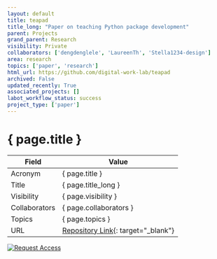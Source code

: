 ```yaml
---
layout: default
title: teapad
title_long: "Paper on teaching Python package development"
parent: Projects
grand_parent: Research
visibility: Private
collaborators: ['dengdenglele', 'LaureenTh', 'Stella1234-design']
area: research
topics: ['paper', 'research']
html_url: https://github.com/digital-work-lab/teapad
archived: False
updated_recently: True
associated_projects: []
labot_workflow_status: success
project_type: ['paper']
---
```


# { page.title }

Field               | Value
------------------- | ----------------------------------
Acronym             | { page.title }
Title               | { page.title_long }
Visibility          | { page.visibility }
Collaborators       | { page.collaborators }
Topics              | { page.topics }
URL                 | [Repository Link](https://github.com/digital-work-lab/teapad){: target="_blank"}

[![Request Access](https://img.shields.io/badge/Request-Access-blue?style=for-the-badge)](https://github.com/digital-work-lab/teapad/issues/new?assignees=geritwagner&labels=access+request&template=request-repo-access.md&title=%5BAccess+Request%5D+Request+for+access+to+repository)

